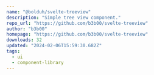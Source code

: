 ```yaml
---
name: "@bolduh/svelte-treeview"
description: "Simple tree view component."
repo_url: "https://github.com/b3b00/svelte-treeview"
author: "b3b00"
homepage: "https://github.com/b3b00/svelte-treeview"
downloads: 32
updated: "2024-02-06T15:59:30.682Z"
tags: 
  - ui
  - component-library
---
```

